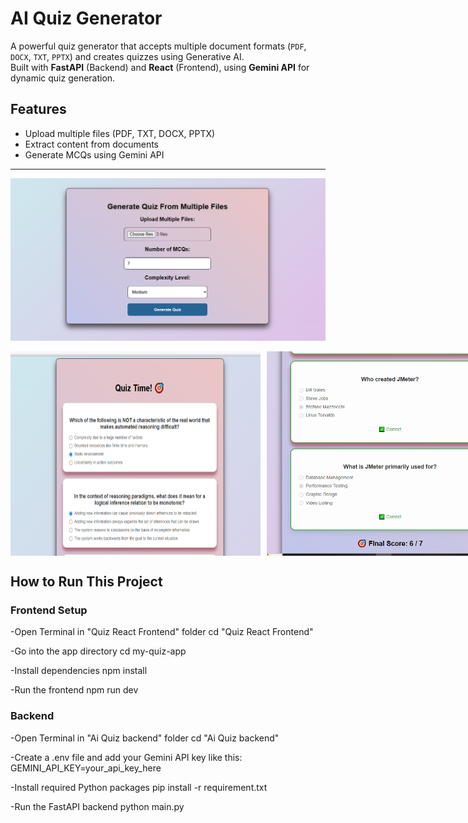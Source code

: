 # AI Quiz Generator
A powerful quiz generator that accepts multiple document formats (`PDF`, `DOCX`, `TXT`, `PPTX`) and creates quizzes using Generative AI.  
Built with **FastAPI** (Backend) and **React** (Frontend), using **Gemini API** for dynamic quiz generation.

## Features
- Upload multiple files (PDF, TXT, DOCX, PPTX)
- Extract content from documents
- Generate MCQs using Gemini API
---
![Image Alt](https://github.com/Aakifa-Islam/AI_Generated_Quiz/blob/ab15f8fdeedf8a583e35987236d2ebbdd0c43ed8/New%20folder/Quiz1.png)

<div style="display: flex; gap: 10px;">
  <img src="https://github.com/Aakifa-Islam/AI_Generated_Quiz/blob/ab15f8fdeedf8a583e35987236d2ebbdd0c43ed8/New%20folder/quiz5555.png?raw=true" alt="Quiz Screenshot 1" width="400"/>
  <img src="https://github.com/Aakifa-Islam/AI_Generated_Quiz/blob/ab15f8fdeedf8a583e35987236d2ebbdd0c43ed8/New%20folder/quiz5.png?raw=true" alt="Quiz Screenshot 2" width="400"/>
</div>






## How to Run This Project
### Frontend Setup

-Open Terminal in "Quiz React Frontend" folder
cd "Quiz React Frontend"

-Go into the app directory
cd my-quiz-app

-Install dependencies
npm install

-Run the frontend
npm run dev

### Backend
-Open Terminal in "Ai Quiz backend" folder
cd "Ai Quiz backend"

-Create a .env file and add your Gemini API key like this:
GEMINI_API_KEY=your_api_key_here

-Install required Python packages
pip install -r requirement.txt

-Run the FastAPI backend
python main.py

